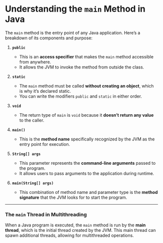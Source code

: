 # Understanding the `main` Method in Java

The `main` method is the entry point of any Java application. Here’s a breakdown of its components and purpose:

1. **`public`**  
   - This is an **access specifier** that makes the `main` method accessible from anywhere.
   - It allows the JVM to invoke the method from outside the class.

2. **`static`**  
   - The `main` method must be called **without creating an object**, which is why it’s declared static.
   - You can write the modifiers `public` and `static` in either order.

3. **`void`**  
   - The return type of `main` is `void` because it **doesn’t return any value** to the caller.

4. **`main()`**  
   - This is the **method name** specifically recognized by the JVM as the entry point for execution.

5. **`String[] args`**  
   - This parameter represents the **command-line arguments** passed to the program.
   - It allows users to pass arguments to the application during runtime.

6. **`main(String[] args)`**  
   - This combination of method name and parameter type is the **method signature** that the JVM looks for to start the program.

---

### The `main` Thread in Multithreading

When a Java program is executed, the `main` method is run by the **main thread**, which is the initial thread created by the JVM. This main thread can spawn additional threads, allowing for multithreaded operations.
